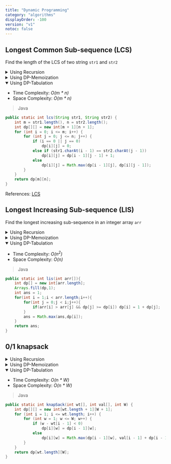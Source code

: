 ```yaml
---
title: "Dynamic Programming"
category: "algorithms"
displayOrder: -100
version: "v1"
notoc: false
---
```


## Longest Common Sub-sequence (LCS)
Find the length of the LCS of two string `str1` and `str2`

<details>
<Summary>Using Recursion</Summary>

- Time Complexity: *O(2<sup>n</sup>)*
- Space Complexity: *O(1)*

> Java

```java
public static int lcs(String str1, String str2, int m, int n) {
    if (m == 0 || n == 0)
        return 0;

    if (str1.charAt(m - 1) == str2.charAt(n - 1))
        return 1 + lcs(str1, str2, m - 1, n - 1);

    return Math.max(lcs(str1, str2, m, n - 1), lcs(str1, str2, m - 1, n));
}
```
</details>

<details>
<Summary>Using DP-Memoization</Summary>

- Time Complexity: *O(m * n)*
- Space Complexity: *O(m * n)*

> Java

```java
public static int lcs(String str1, String str2, int m, int n,int dp[][]) {
    if (m == 0 || n == 0)
        return 0;

    if (dp[m][n] != -1)
        return dp[m][n];

    if (str1.charAt(m - 1) == str2.charAt(n - 1))
        return dp[m][n] = 1 + lcs(str1, str2, m - 1, n - 1,dp);

    return dp[m][n] = Math.max(lcs(str1, str2, m, n - 1,dp), lcs(str1, str2, m - 1, n,dp));
}
```
</details>

<details open>
<Summary>Using DP-Tabulation</Summary>

- Time Complexity: *O(m * n)*
- Space Complexity: *O(m * n)*

> Java

```java
public static int lcs(String str1, String str2) {
    int m = str1.length(), n = str2.length();
    int dp[][] = new int[m + 1][n + 1];
    for (int i = 0; i <= m; i++) {
        for (int j = 0; j <= n; j++) {
            if (i == 0 || j == 0)
                dp[i][j] = 0;
            else if (str1.charAt(i - 1) == str2.charAt(j - 1))
                dp[i][j] = dp[i - 1][j - 1] + 1;
            else
                dp[i][j] = Math.max(dp[i - 1][j], dp[i][j - 1]);
        }
    }
    return dp[m][n];
}
```
</details>

References: [LCS](https://www.geeksforgeeks.org/longest-common-subsequence-dp-4/)

## Longest Increasing Sub-sequence (LIS)
Find the longest increasing sub-sequence in an integer array `arr`

<details>
<Summary>Using Recursion</Summary>

- Time Complexity: *O(2<sup>n</sup>)*
- Space Complexity: *O(1)*

> Java

```java
public class Solution 
{
    private static int ans;
    private static int helper(int arr[],int n){
        if(n == 0) return 1;
        int meh = 1;
        for(int i = 0;i < n;i++){
            int res = helper(arr,i);
            if(arr[n] > arr[i] && res >= meh) meh = 1 + res;
        }
        ans = Math.max(ans,meh);
        return meh;
    }
    public static int lis(int arr[]){
        ans = 1;
        helper(arr,arr.length - 1);
        return ans;
    }
}
```
</details>

<details>
<Summary>Using DP-Memoization</Summary>

- Time Complexity: *O(n<sup>2</sup>)*
- Space Complexity: *O(n)*

> Java

```java
public class Solution 
{
    private static int ans;
    private static int helper(int arr[],int n,int dp[]){
        if(dp[n] != 1) return dp[n];
        for(int i = 0;i < n;i++){
            int res = helper(arr,i,dp);
            if(arr[n] > arr[i] && res >= dp[n]) dp[n] = 1 + res;
        }
        ans = Math.max(ans,dp[n]);
        return dp[n];
    }
    public static int lis(int arr[]){
        int dp[] = new int[arr.length];
        Arrays.fill(dp,1);
        ans = 1;
        helper(arr,arr.length - 1,dp);
        return ans;
    }
}
```
</details>

<details open>
<Summary>Using DP-Tabulation</Summary>

- Time Complexity: *O(n<sup>2</sup>)*
- Space Complexity: *O(n)*

> Java

```java
public static int lis(int arr[]){
    int dp[] = new int[arr.length];
    Arrays.fill(dp,1);
    int ans = 1;
    for(int i = 1;i < arr.length;i++){
        for(int j = 0;j < i;j++){
            if(arr[i] > arr[j] && dp[j] >= dp[i]) dp[i] = 1 + dp[j];
        }
        ans = Math.max(ans,dp[i]);
    }
    return ans;
}
```
</details>



## 0/1 knapsack

<details>
<Summary>Using Recursion</Summary>

- Time Complexity: *O(2<sup>n</sup>)*
- Space Complexity: *O(1)*

> Java

```java
class Solution 
{ 
    private static int helper(int wt[],int val[],int i,int w){
        if(i == -1){
            return 0;
        }
        if(w - wt[i] >= 0){
            return Math.max(helper(wt,val,i - 1,w),val[i] + helper(wt,val,i - 1,w - wt[i]));
        }
        else{
            return helper(wt,val,i - 1,w);
        }
    } 
    public static int knapSack(int W, int wt[], int val[], int n) 
    { 
        return helper(wt,val,wt.length - 1,W);
    } 
}
```
</details>

<details>
<Summary>Using DP-Memoization</Summary>

- Time Complexity: *O(n * W)*
- Space Complexity: *O(n * W)*

> Java

```java
class Solution 
{ 
    private static int helper(int wt[],int val[],int i,int w,int dp[][]){
        if(i == -1){
            return 0;
        }
        if(dp[i][w] != 0) return dp[i][w];
        if(w - wt[i] >= 0){
            return dp[i][w] = Math.max(helper(wt,val,i - 1,w,dp),val[i] + helper(wt,val,i - 1,w - wt[i],dp));
        }
        else{
            return dp[i][w] = helper(wt,val,i - 1,w,dp);
        }
    } 
    public static int knapSack(int W, int wt[], int val[]) 
    { 
        int dp[][] = new int[wt.length + 1][W + 1];
        return helper(wt,val,wt.length - 1,W,dp);
    } 
}
```
</details>

<details open>
<Summary>Using DP-Tabulation</Summary>

- Time Complexity: *O(n * W)*
- Space Complexity: *O(n * W)*

> Java

```java
public static int knapSack(int wt[], int val[], int W) {
    int dp[][] = new int[wt.length + 1][W + 1];
    for (int i = 1; i <= wt.length; i++) {
        for (int w = 1; w <= W; w++) {
            if (w - wt[i - 1] < 0)
                dp[i][w] = dp[i - 1][w];
            else
                dp[i][w] = Math.max(dp[i - 1][w], val[i - 1] + dp[i - 1][w - wt[i - 1]]);
        }
    }
    return dp[wt.length][W];
}
```
</details>